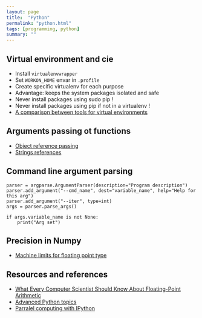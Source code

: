 ```yaml
---
layout: page
title:  "Python"
permalink: "python.html"
tags: [programming, python]
summary: ""
---
```


## Virtual environment and cie
* Install `virtualenvwrapper`
* Set `WORKON_HOME` envar in `.profile`
* Create specific virtualenv for each purpose
* Advantage: keeps the system packages isolated and safe
* Never install packages using sudo pip !
* Never install packages using pip if not in a virtualenv !
* [A comparison between tools for virtual environments](https://stackoverflow.com/questions/41573587/what-is-the-difference-between-venv-pyvenv-pyenv-virtualenv-virtualenvwrappe)


## Arguments passing ot functions
* [Object reference passing](https://robertheaton.com/2014/02/09/pythons-pass-by-object-reference-as-explained-by-philip-k-dick/)
* [Strings references](https://stackoverflow.com/questions/986006/how-do-i-pass-a-variable-by-reference)


## Command line argument parsing
```
parser = argparse.ArgumentParser(description="Program description")
parser.add_argument("--cmd_name", dest="variable_name", help="Help for this arg")
parser.add_argument("--iter", type=int)
args = parser.parse_args()

if args.variable_name is not None:
    print("Arg set")
```


## Precision in Numpy
* [Machine limits for floating point type](https://docs.scipy.org/doc/numpy/reference/generated/numpy.finfo.html)


## Resources and references
* [What Every Computer Scientist Should Know About Floating-Point Arithmetic](https://docs.oracle.com/cd/E19957-01/806-3568/ncg_goldberg.html)
* [Advanced Python topics](http://sebastianraschka.com/Articles/2014_deep_python.html#else_clauses)
* [Parralel computing with IPython](https://ipyparallel.readthedocs.io/en/latest/intro.html)
